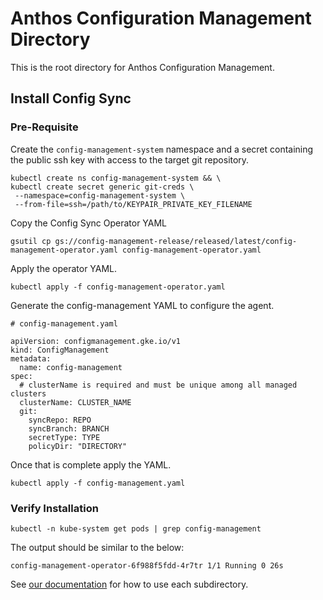 # Anthos Configuration Management Directory

This is the root directory for Anthos Configuration Management.

## Install Config Sync

### Pre-Requisite

Create the `config-management-system` namespace and a secret containing the public ssh key with access to the target git repository.

```
kubectl create ns config-management-system && \
kubectl create secret generic git-creds \
 --namespace=config-management-system \
 --from-file=ssh=/path/to/KEYPAIR_PRIVATE_KEY_FILENAME
 ```

Copy the Config Sync Operator YAML
```
gsutil cp gs://config-management-release/released/latest/config-management-operator.yaml config-management-operator.yaml
```

Apply the operator YAML.
```
kubectl apply -f config-management-operator.yaml
```

Generate the config-management YAML to configure the agent.

```
# config-management.yaml

apiVersion: configmanagement.gke.io/v1
kind: ConfigManagement
metadata:
  name: config-management
spec:
  # clusterName is required and must be unique among all managed clusters
  clusterName: CLUSTER_NAME
  git:
    syncRepo: REPO
    syncBranch: BRANCH
    secretType: TYPE
    policyDir: "DIRECTORY"
```

Once that is complete apply the YAML.

```
kubectl apply -f config-management.yaml
```

### Verify Installation

```
kubectl -n kube-system get pods | grep config-management
```
The output should be similar to the below:
```
config-management-operator-6f988f5fdd-4r7tr 1/1 Running 0 26s
```

See [our documentation](https://cloud.google.com/anthos-config-management/docs/repo) for how to use each subdirectory.
